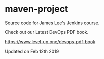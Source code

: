 # maven-project
Source code for James Lee's Jenkins course.

Check out our Latest DevOps PDF book.

https://www.level-up.one/devops-pdf-book

Updated on Feb 12th 2019
